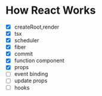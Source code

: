 # How React Works

- [x] createRoot,render
- [x] tsx
- [x] scheduler
- [x] fiber
- [x] commit
- [x] function component
- [x] props
- [ ] event binding
- [ ] update props
- [ ] hooks